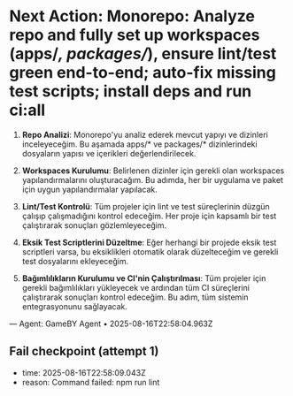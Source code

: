 # Next Action: Monorepo: Analyze repo and fully set up workspaces (apps/*, packages/*), ensure lint/test green end-to-end; auto-fix missing test scripts; install deps and run ci:all

1. **Repo Analizi**: Monorepo'yu analiz ederek mevcut yapıyı ve dizinleri inceleyeceğim. Bu aşamada apps/* ve packages/* dizinlerindeki dosyaların yapısı ve içerikleri değerlendirilecek.

2. **Workspaces Kurulumu**: Belirlenen dizinler için gerekli olan workspaces yapılandırmalarını oluşturacağım. Bu adımda, her bir uygulama ve paket için uygun yapılandırmalar yapılacak.

3. **Lint/Test Kontrolü**: Tüm projeler için lint ve test süreçlerinin düzgün çalışıp çalışmadığını kontrol edeceğim. Her proje için kapsamlı bir test çalıştırarak sonuçları gözlemleyeceğim.

4. **Eksik Test Scriptlerini Düzeltme**: Eğer herhangi bir projede eksik test scriptleri varsa, bu eksiklikleri otomatik olarak düzelteceğim ve gerekli test dosyalarını ekleyeceğim.

5. **Bağımlılıkların Kurulumu ve CI'nin Çalıştırılması**: Tüm projeler için gerekli bağımlılıkları yükleyecek ve ardından tüm CI süreçlerini çalıştırarak sonuçları kontrol edeceğim. Bu adım, tüm sistemin entegrasyonunu sağlayacak.

— Agent: GameBY Agent • 2025-08-16T22:58:04.963Z


## Fail checkpoint (attempt 1)
- time: 2025-08-16T22:58:09.043Z
- reason: Command failed: npm run lint
